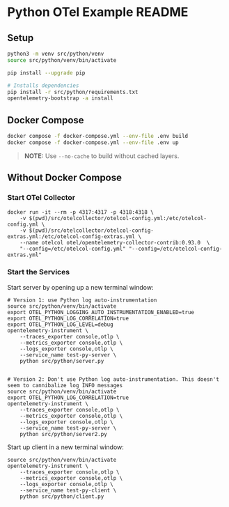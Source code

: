 # Python OTel Example README

## Setup

```bash
python3 -m venv src/python/venv
source src/python/venv/bin/activate

pip install --upgrade pip

# Installs dependencies
pip install -r src/python/requirements.txt
opentelemetry-bootstrap -a install
```

## Docker Compose

```bash
docker compose -f docker-compose.yml --env-file .env build
docker compose -f docker-compose.yml --env-file .env up
```

>**NOTE:** Use `--no-cache` to build without cached layers.

## Without Docker Compose

### Start OTel Collector

```
docker run -it --rm -p 4317:4317 -p 4318:4318 \
    -v $(pwd)/src/otelcollector/otelcol-config.yml:/etc/otelcol-config.yml \
    -v $(pwd)/src/otelcollector/otelcol-config-extras.yml:/etc/otelcol-config-extras.yml \
    --name otelcol otel/opentelemetry-collector-contrib:0.93.0  \
    "--config=/etc/otelcol-config.yml" "--config=/etc/otelcol-config-extras.yml"
```

### Start the Services

Start server by opening up a new terminal window:

```
# Version 1: use Python log auto-instrumentation
source src/python/venv/bin/activate
export OTEL_PYTHON_LOGGING_AUTO_INSTRUMENTATION_ENABLED=true
export OTEL_PYTHON_LOG_CORRELATION=true
export OTEL_PYTHON_LOG_LEVEL=debug
opentelemetry-instrument \
    --traces_exporter console,otlp \
    --metrics_exporter console,otlp \
    --logs_exporter console,otlp \
    --service_name test-py-server \
    python src/python/server.py


# Version 2: Don't use Python log auto-instrumentation. This doesn't seem to cannibalize log INFO messages
source src/python/venv/bin/activate
export OTEL_PYTHON_LOG_CORRELATION=true
opentelemetry-instrument \
    --traces_exporter console,otlp \
    --metrics_exporter console,otlp \
    --logs_exporter console,otlp \
    --service_name test-py-server \
    python src/python/server2.py
```

Start up client in a new terminal window:

```
source src/python/venv/bin/activate
opentelemetry-instrument \
    --traces_exporter console,otlp \
    --metrics_exporter console,otlp \
    --logs_exporter console,otlp \
    --service_name test-py-client \
    python src/python/client.py
```

